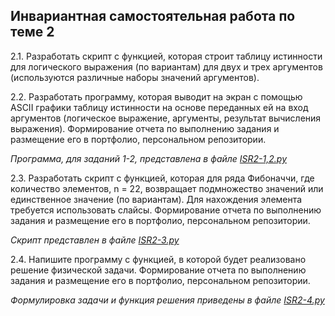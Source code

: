 ## Инвариантная самостоятельная работа по теме 2

2.1. Разработать скрипт с функцией, которая строит таблицу истинности для логического выражения (по вариантам) для двух и трех аргументов (используются различные наборы значений аргументов). 

2.2. Разработать программу, которая выводит на экран с помощью ASCII графики таблицу истинности на основе переданных ей на вход аргументов (логическое выражение, аргументы, результат вычисления выражения). Формирование отчета по выполнению задания и размещение его в портфолио, персональном репозитории. 

*Программа, для заданий 1-2, представлена в файле [ISR2-1,2.py](https://github.com/vektoririna/PROG-3/blob/main/ISR/theme2/ISR2-1%2C2.py)*



2.3. Разработать скрипт с функцией, которая для ряда Фибоначчи, где количество элементов, n = 22, возвращает подмножество значений или единственное значение (по вариантам). Для нахождения элемента требуется использовать слайсы. Формирование отчета по выполнению задания и размещение его в портфолио, персональном репозитории. 

*Скрипт представлен в файле [ISR2-3.py](https://github.com/vektoririna/PROG-3/blob/main/ISR/theme2/ISR2-3.py)*



2.4. Напишите программу с функцией, в которой будет реализовано решение физической задачи. Формирование отчета по выполнению задания и размещение его в портфолио, персональном репозитории.

*Формулировка задачи и функция решения приведены в файле [ISR2-4.py](https://github.com/vektoririna/PROG-3/blob/main/ISR/theme2/ISR2-4.py)*